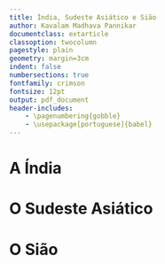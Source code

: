 ```yaml
---
title: Índia, Sudeste Asiático e Sião
author: Kavalam Madhava Pannikar
documentclass: extarticle
classoption: twocolumn
pagestyle: plain
geometry: margin=3cm
indent: false
numbersections: true
fontfamily: crimson
fontsize: 12pt
output: pdf_document
header-includes:
	- \pagenumbering{gobble}
	- \usepackage[portuguese]{babel}
---
```

# A Índia

# O Sudeste Asiático

# O Sião